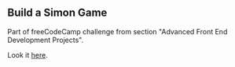 ## Build a Simon Game

Part of freeCodeCamp challenge from section "Advanced Front End Development Projects".

Look it [here](https://ashyian.github.io/fcc_simon_game/).
